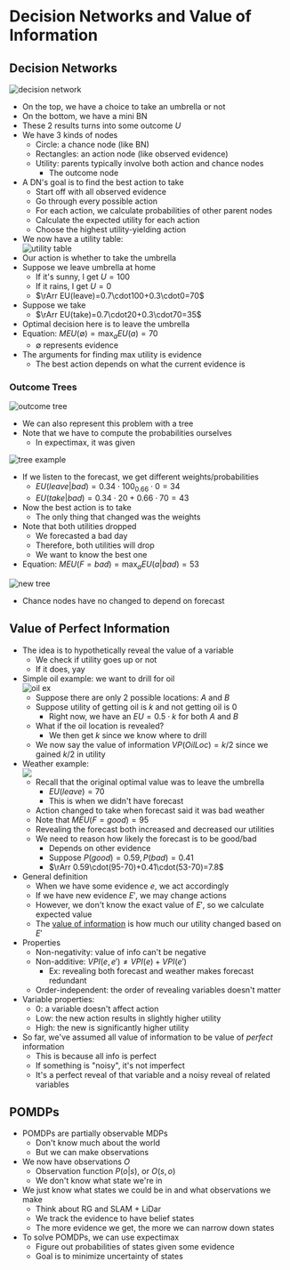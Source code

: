 # Decision Networks and Value of Information

## Decision Networks
![decision network](images/L12/image.png)
- On the top, we have a choice to take an umbrella or not
- On the bottom, we have a mini BN
- These 2 results turns into some outcome $U$
- We have 3 kinds of nodes
    - Circle: a chance node (like BN)
    - Rectangles: an action node (like observed evidence)
    - Utility: parents typically involve both action and chance nodes
        - The outcome node
- A DN's goal is to find the best action to take
    - Start off with all observed evidence
    - Go through every possible action
    - For each action, we calculate probabilities of other parent nodes
    - Calculate the expected utility for each action
    - Choose the highest utility-yielding action
- We now have a utility table:<br>![utility table](images/L12/image-1.png)
- Our action is whether to take the umbrella
- Suppose we leave umbrella at home
    - If it's sunny, I get $U=100$
    - If it rains, I get $U=0$
    - $\rArr EU(leave)=0.7\cdot100+0.3\cdot0=70$
- Suppose we take
    - $\rArr EU(take)=0.7\cdot20+0.3\cdot70=35$
- Optimal decision here is to leave the umbrella
- Equation: $MEU(\emptyset)=\max_a EU(a)=70$
    - $\emptyset$ represents evidence
- The arguments for finding max utility is evidence
    - The best action depends on what the current evidence is

### Outcome Trees
![outcome tree](images/L12/image-2.png)
- We can also represent this problem with a tree
- Note that we have to compute the probabilities ourselves
    - In expectimax, it was given

![tree example](images/L12/image-3.png)
- If we listen to the forecast, we get different weights/probabilities
    - $EU(leave|bad)=0.34\cdot100_0.66\cdot0=34$
    - $EU(take|bad)=0.34\cdot20+0.66\cdot70=43$
- Now the best action is to take
    - The only thing that changed was the weights
- Note that both utilities dropped
    - We forecasted a bad day
    - Therefore, both utilities will drop
    - We want to know the best one
- Equation: $MEU(F=bad)=\max_a EU(a|bad)=53$

![new tree](images/L12/image-4.png)
- Chance nodes have no changed to depend on forecast

## Value of Perfect Information
- The idea is to hypothetically reveal the value of a variable
    - We check if utility goes up or not
    - If it does, yay
- Simple oil example: we want to drill for oil<br>![oil ex](images/L12/image-5.png)
    - Suppose there are only 2 possible locations: $A$ and $B$
    - Suppose utility of getting oil is $k$ and not getting oil is $0$
        - Right now, we have an $EU=0.5\cdot k$ for both $A$ and $B$
    - What if the oil location is revealed?
        - We then get $k$ since we know where to drill
    - We now say the value of information $VP(OilLoc)=k/2$ since we gained $k/2$ in utility
- Weather example:<br>![](images/L12/image-6.png)
    - Recall that the original optimal value was to leave the umbrella
        - $EU(leave)=70$
        - This is when we didn't have forecast
    - Action changed to take when forecast said it was bad weather
    - Note that $MEU(F=good)=95$
    - Revealing the forecast both increased and decreased our utilities
    - We need to reason how likely the forecast is to be good/bad
        - Depends on other evidence
        - Suppose $P(good)=0.59,P(bad)=0.41$
        - $\rArr 0.59\cdot(95-70)+0.41\cdot(53-70)=7.8$
- General definition
    - When we have some evidence $e$, we act accordingly
    - If we have new evidence $E'$, we may change actions
    - However, we don't know the exact value of $E'$, so we calculate expected value
    - The <u>value of information</u> is how much our utility changed based on $E'$
- Properties
    - Non-negativity: value of info can't be negative
    - Non-additive: $VPI(e,e')\not= VPI(e)+VPI(e')$
        - Ex: revealing both forecast and weather makes forecast redundant
    - Order-independent: the order of revealing variables doesn't matter
- Variable properties:
    - 0: a variable doesn't affect action
    - Low: the new action results in slightly higher utility
    - High: the new is significantly higher utility
- So far, we've assumed all value of information to be value of *perfect* information
    - This is because all info is perfect
    - If something is "noisy", it's not imperfect
    - It's a perfect reveal of that variable and a noisy reveal of related variables

## POMDPs
- POMDPs are partially observable MDPs
    - Don't know much about the world
    - But we can make observations
- We now have observations $O$
    - Observation function $P(o|s)$, or $O(s,o)$
    - We don't know what state we're in
- We just know what states we could be in and what observations we make
    - Think about RG and SLAM + LiDar
    - We track the evidence to have belief states
    - The more evidence we get, the more we can narrow down states
- To solve POMDPs, we can use expectimax
    - Figure out probabilities of states given some evidence
    - Goal is to minimize uncertainty of states
